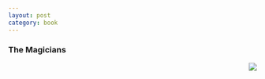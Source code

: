 ```yaml
---
layout: post
category: book
---
```


### The Magicians
<img align="right" class="blog" src="https://upload.wikimedia.org/wikipedia/en/5/55/TheMagicians.jpg">
